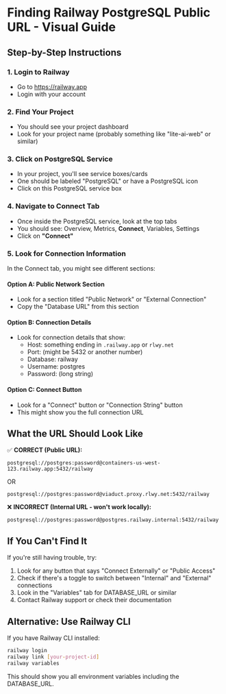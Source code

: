 # Finding Railway PostgreSQL Public URL - Visual Guide

## Step-by-Step Instructions

### 1. Login to Railway
- Go to https://railway.app
- Login with your account

### 2. Find Your Project
- You should see your project dashboard
- Look for your project name (probably something like "lite-ai-web" or similar)

### 3. Click on PostgreSQL Service
- In your project, you'll see service boxes/cards
- One should be labeled "PostgreSQL" or have a PostgreSQL icon
- Click on this PostgreSQL service box

### 4. Navigate to Connect Tab
- Once inside the PostgreSQL service, look at the top tabs
- You should see: Overview, Metrics, **Connect**, Variables, Settings
- Click on **"Connect"**

### 5. Look for Connection Information
In the Connect tab, you might see different sections:

#### Option A: Public Network Section
- Look for a section titled "Public Network" or "External Connection"
- Copy the "Database URL" from this section

#### Option B: Connection Details
- Look for connection details that show:
  - Host: something ending in `.railway.app` or `rlwy.net`
  - Port: (might be 5432 or another number)
  - Database: railway
  - Username: postgres
  - Password: (long string)

#### Option C: Connect Button
- Look for a "Connect" button or "Connection String" button
- This might show you the full connection URL

## What the URL Should Look Like

✅ **CORRECT (Public URL):**
```
postgresql://postgres:password@containers-us-west-123.railway.app:5432/railway
```
OR
```
postgresql://postgres:password@viaduct.proxy.rlwy.net:5432/railway
```

❌ **INCORRECT (Internal URL - won't work locally):**
```
postgresql://postgres:password@postgres.railway.internal:5432/railway
```

## If You Can't Find It

If you're still having trouble, try:
1. Look for any button that says "Connect Externally" or "Public Access"
2. Check if there's a toggle to switch between "Internal" and "External" connections
3. Look in the "Variables" tab for DATABASE_URL or similar
4. Contact Railway support or check their documentation

## Alternative: Use Railway CLI
If you have Railway CLI installed:
```bash
railway login
railway link [your-project-id]
railway variables
```

This should show you all environment variables including the DATABASE_URL.
